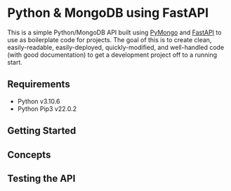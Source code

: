# Python & MongoDB using FastAPI
This is a simple Python/MongoDB API built using [PyMongo](https://pymongo.readthedocs.io/) and [FastAPI](https://fastapi.tiangolo.com/) to use as boilerplate code for projects.  The goal of this is to create clean, easily-readable, easily-deployed, quickly-modified, and well-handled code (with good documentation) to get a development project off to a running start.

## Requirements
- Python v3.10.6
- Python Pip3 v22.0.2

## Getting Started
## Concepts
## Testing the API
